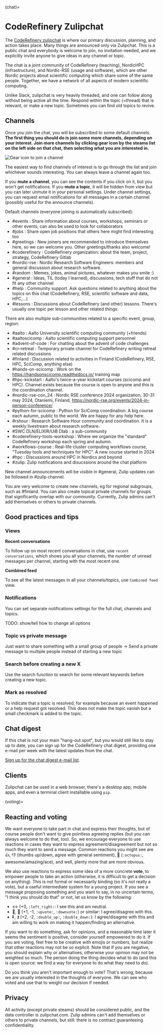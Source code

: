 
(chat)=
# CodeRefinery Zulipchat

The [CodeRefinery zulipchat](https://coderefinery.zulipchat.com) is
where our primary discussion, planning, and action takes place.  Many
things are announced only via Zulipchat.  This is a public chat and
everybody is welcome to join, no invitation needed, and we explicitly
invite anyone to give ideas in any channel or topic.

The chat is a joint community of CodeRefinery (teaching), NordicHPC
(infrastructure), and Nordic-RSE (usage and software), which are other
Nordic projects about scientific computing which share some of the
same people. Together, we have a network of all aspects of modern
scientific computing.

Unlike Slack, zulipchat is very heavily threaded, and one can follow along without being active all the time.  Respond within the
topic (=thread) that is relevant, or make a new topic.  Sometimes you
can find old topics to revive.  


## Channels

Once you join the chat, you will be subscribed to some default
channels.  **The first thing you
should do is join some more channels, depending on your interest.  Join
more channels by clicking gear icon by the steams list on the left side
on that chat, then selecting what you are interested in.**

![Gear icon to join a channel](img/chat--join-stream.png)

The easiest way to find channels of interest is to go through the list and join whichever sounds interesting. You can always leave a channel again too.

If you **mute a channel**, you can see the contents if you click on it,
but you won't get notifications.  If you **mute a topic**, it will be
hidden from view but you can later unmute it in your personal
settings.  Under channel settings, you can request email notifications
for all messages in a certain channel (possibly useful for the announce channels).

Default channels (everyone joining is automatically subscribed):


- #events : Share information about courses, workshops, seminars or other events; can also be used to look for collaborators 
- #jobs : Share open job positions that others here might find interesting too 
- #greetings : New joiners are recommended to introduce themselves here, so we can welcome you. Other greetings/thanks also welcome! 
- #coderefinery : CodeRefinery organization: about the team, project, strategy, CodeRefinery Gitlab 
- #nordic-rse : Nordic Research Software Engineers: members and general discussion about research software.
- #random : Memes, jokes, animal pictures, whatever makes you smile :) 
- #general : Ideas, TIL (today I learned), discussions, tech stuff that do not fit any other channel 
- #help : Community support. Ask questions related to anything about the topics on this chat (CodeRefinery, RSE, scientific software and data, HPC,...) 
- #lessons :  Discussions about CodeRefinery (and other) lessons. There's usually one topic per lesson and other related things. 


There are also multiple sub-communities related to a specific event, group, region: 

- #aalto : Aalto University scientific computing community (+friends)                                                                    
- #aaltoscicomp : Aalto scientific computing support personnel                                                                                  
- #advent-of-code : For chatting about the advent of code challenges                                                                              
- #cr-retreat : Temporary private channel for CodeRefinery writing retreat related discussions                                                
- #finland : Discussion related to activities in Finland (CodeRefinery, RSE, HPC, SciComp, anything else)                                  
- #hands-on-scicomp : Work on the https://handsonscicomp.readthedocs.io/ training map                                                               
- #hpc-kickstart : Aalto's twice-a-year kickstart courses (scicomp and HPC). Channel exists because the course is open to anyone and this is the coordination channel.                                                                             
- #nordic-rse-con_24 : Nordic RSE conference 2024 organization, 30-31 may 2024, Otaniemi, Finland, https://nordic-rse.org/events/2024-in-person-conference/     
- #python-for-scicomp : Python for SciComp coordination: A big course each autumn, public to the world. We are happy for any help here.               
- #rshour : Research Software Hour community and coordination. It is a weekly livestream about research software.                         
- #SWC DLN/ELIXIR/UiB Dlab : a sub-community                                                                                                                    
- #coderefinery-tools-workshop : Where we organize the "standard" CodeRefinery workshop each spring and autumn.                                   
- #workflows-course : Real-life cluster computing workflows course, "Tuesday tools and techniques for HPC". A new course started in 2024                    
- #hpc : Discussions around HPC in Nordics and beyond
- #zulip: Zulip notifications and disucssions around the chat platform

New channel announcements will be visible in #general, Zulip updates can be followed in #zulip channel.

You are very welcome to create new channels, eg for regional subgroups, such as #finland. 
You can also create topical private channels for groups that significantly
overlap with our community.  Currently, Zulip admins can't add
themselves or others to private channels.

## Good practices and tips

### Views

**Recent conversations**

To follow up on most recent conversations in chat, use `recent conversations`, which shows you all your channels, the number of unread messages per channel, starting with the most recent one.

**Combined feed**

To see all the latest messages in all your channels/topics, use `Combined feed` view.

### Notifications

You can set separate notifications settings for the full chat, channels and topics. 

TODO: show/tell how to change all options

### Topic vs private message

Just want to share something with a small group of people -> Send a private message to multiple people instead of starting a new topic

### Search before creating a new X

Use the search function to search for some relevant keywords before creating a new topic.

### Mark as resolved

To indicate that a topic is resolved, for example because an event happened or a help request got resolved. This does not make the topic vanish but a small checkmark is added to the topic.

## Chat digest

If this chat is not your main "hang-out spot", but you would still like to stay up to date, you can sign up for the CodeRefinery chat digest, providing one e-mail per week with the latest updates from the chat.

[Sign up for the chat digest e-mail list](https://postit.csc.fi/sympa/subscribe/coderefinery-team).

## Clients

Zulipchat can be used in a web browser, there's a desktop app, mobile
apps, and even a terminal client installable using ``pip``.



(voting)=

## Reacting and voting

We want everyone to take part in chat and express their thoughts, but
of course people don't want to give pointless agreeing replies (but
you can always welcome to do that, too).  So, we encourage everyone to use reactions in cases they want to express agreement/disagreement but not so much they want to send a message.  Common reactions you might see are 👍, 👎 (thumbs up/down, agree with general sentiment), 🐙 (`:octopus:`, awesome/amazing/ace), and well, plenty more that are more obvious.

We also use reactions to express some idea of a more concrete
**vote**, to empower people to take an action (otherwise, it is
difficult to get a decision on anything).  This is not formal or
necessarily binding (so it's not really a vote), but a useful
intermediate system for a young project.  If you see a message
proposing something and you want to say, in no uncertain terms, "I
think you should do that" or not, let us know by the following:

* ↔️ (+0, `:left_right:`: I see this and am neutral.
* 🔼, 🔽 (+1, -1, `:upvote:`, `:downvote:`) or similar: I
   agree/disagree with this.
* ⏬, ⏫ (+2, -2, `:double_up:`, `:double_down:`): I agree/disagree
   with this and am willing to work on making it happen/finding an
   alternative.

If you want to do something, ask for opinions, and a reasonable time
later it seems the sentiment is positive, consider yourself empowered
to do it.  If you are voting, feel free to be creative with emojis or
numbers, but realize that other reactions may not be so explicit.  Note that if you are negative, you should explain why or alternatives, otherwise your opinion may not be weighted so much.  The person doing the thing decides what to do (and this is open source: we find a way for everyone to do what they need to do).

Do you think you aren't important enough to vote?  That's wrong,
because we are usually interested in the thoughts of everyone.  We
can see who voted and use that to weight our decision if needed.



## Privacy

All activity (except private steams) should be considered public, and
the data controller is zulipchat.com.  Zulip admins can't add
themselves or others to private channels, but still: there is no
contract guaranteeing confidentiality.
